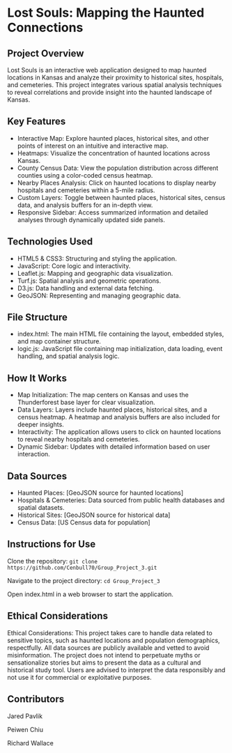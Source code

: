 # Lost Souls: Mapping the Haunted Connections
## Project Overview
Lost Souls is an interactive web application designed to map haunted locations in Kansas and analyze their proximity to historical sites, hospitals, and cemeteries. This project integrates various spatial analysis techniques to reveal correlations and provide insight into the haunted landscape of Kansas.

## Key Features
- Interactive Map: Explore haunted places, historical sites, and other points of interest on an intuitive and interactive map.
- Heatmaps: Visualize the concentration of haunted locations across Kansas.
- County Census Data: View the population distribution across different counties using a color-coded census heatmap.
- Nearby Places Analysis: Click on haunted locations to display nearby hospitals and cemeteries within a 5-mile radius.
- Custom Layers: Toggle between haunted places, historical sites, census data, and analysis buffers for an in-depth view.
- Responsive Sidebar: Access summarized information and detailed analyses through dynamically updated side panels.

## Technologies Used
- HTML5 & CSS3: Structuring and styling the application.
- JavaScript: Core logic and interactivity.
- Leaflet.js: Mapping and geographic data visualization.
- Turf.js: Spatial analysis and geometric operations.
- D3.js: Data handling and external data fetching.
- GeoJSON: Representing and managing geographic data.

## File Structure
- index.html: The main HTML file containing the layout, embedded styles, and map container structure.
- logic.js: JavaScript file containing map initialization, data loading, event handling, and spatial analysis logic.

## How It Works
- Map Initialization: The map centers on Kansas and uses the Thunderforest base layer for clear visualization.
- Data Layers: Layers include haunted places, historical sites, and a census heatmap. A heatmap and analysis buffers are also included for deeper insights.
- Interactivity: The application allows users to click on haunted locations to reveal nearby hospitals and cemeteries.
- Dynamic Sidebar: Updates with detailed information based on user interaction.

## Data Sources
- Haunted Places: [GeoJSON source for haunted locations]
- Hospitals & Cemeteries: Data sourced from public health databases and spatial datasets.
- Historical Sites: [GeoJSON source for historical data]
- Census Data: [US Census data for population]

## Instructions for Use
Clone the repository:
``git clone https://github.com/Cenbull70/Group_Project_3.git``

Navigate to the project directory:
``cd Group_Project_3``

Open index.html in a web browser to start the application.



## Ethical Considerations
Ethical Considerations: This project takes care to handle data related to sensitive topics, such as haunted locations and population demographics, respectfully. All data sources are publicly available and vetted to avoid misinformation. The project does not intend to perpetuate myths or sensationalize stories but aims to present the data as a cultural and historical study tool. Users are advised to interpret the data responsibly and not use it for commercial or exploitative purposes.

## Contributors
Jared Pavlik

Peiwen Chiu

Richard Wallace
